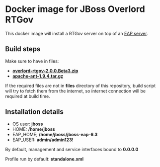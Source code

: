 # Docker image for JBoss Overlord RTGov
This docker image will install a RTGov server on top of an [EAP server][jboss_eap].

## Build steps
Make sure to have in files:
* [__overlord-rtgov-2.0.0.Beta3.zip__][rtgov]
* [__apache-ant-1.9.4.tar.gz__][ant]

If the required files are not in __files__ directory of this repository, build script will try to fetch them from the internet, so internet connection will be required at build time.

## Installation details
* OS user: __jboss__
* HOME: __/home/jboss__
* EAP_HOME; __/home/jboss/jboss-eap-6.3__
* EAP_USER: __admin/admin123!__

By default, management and service interfaces bound to __0.0.0.0__

Profile run by default: __standalone.xml__

[jboss_eap]: https://github.com/jorgemoralespou/docker-jboss-eap
[rtgov]: http://downloads.jboss.org/overlord/rtgov/overlord-rtgov-2.0.0.Beta3.zip
[ant]: http://mirrors.ukfast.co.uk/sites/ftp.apache.org/ant/binaries/apache-ant-1.9.4-bin.tar.gz
